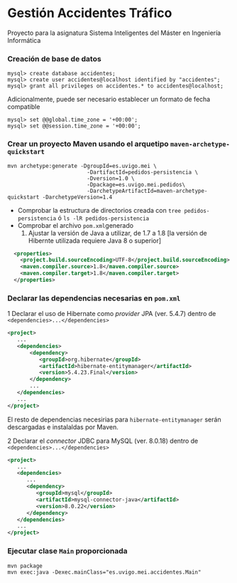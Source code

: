 # Gestión Accidentes Tráfico
Proyecto para la asignatura Sistema Inteligentes del Máster en Ingeniería Informática



### Creación de base de datos
```
mysql> create database accidentes;
mysql> create user accidentes@localhost identified by "accidentes";
mysql> grant all privileges on accidentes.* to accidentes@localhost;
```

Adicionalmente, puede ser necesario establecer un formato de fecha compatible
```
mysql> set @@global.time_zone = '+00:00';
mysql> set @@session.time_zone = '+00:00';
```


### Crear un proyecto Maven usando el arquetipo `maven-archetype-quickstart` 
```
mvn archetype:generate -DgroupId=es.uvigo.mei \
                         -DartifactId=pedidos-persistencia \
                         -Dversion=1.0 \
                         -Dpackage=es.uvigo.mei.pedidos\
                         -DarchetypeArtifactId=maven-archetype-quickstart -DarchetypeVersion=1.4
```
* Comprobar la estructura de directorios creada con `tree pedidos-persistencia` ó `ls -lR pedidos-persistencia`
* Comprobar el archivo `pom.xml`generado 
	1. Ajustar la versión de Java a utilizar, de 1.7 a 1.8 [la versión de Hibernte utilizada requiere Java 8 o superior]
```xml
  <properties>
    <project.build.sourceEncoding>UTF-8</project.build.sourceEncoding>
    <maven.compiler.source>1.8</maven.compiler.source>
    <maven.compiler.target>1.8</maven.compiler.target>
  </properties>
```

### Declarar las dependencias necesarias en `pom.xml`
1 Declarar el uso de Hibernate como _provider_ JPA (ver. 5.4.7) dentro de `<dependencies>...</dependencies>`
```xml
<project>
   ...
   <dependencies>
       <dependency>
          <groupId>org.hibernate</groupId>
          <artifactId>hibernate-entitymanager</artifactId>
          <version>5.4.23.Final</version>
       </dependency>
       ...
   </dependencies>
   ...
</project>
```
El resto de dependencias necesirias para `hibernate-entitymanager` serán descargadas e instalaldas por Maven.

2 Declarar el _connector_ JDBC para MySQL (ver. 8.0.18) dentro de `<dependencies>...</dependencies>`
```xml
<project>
   ...
   <dependencies>
      ...
      <dependency>
         <groupId>mysql</groupId>
         <artifactId>mysql-connector-java</artifactId>
         <version>8.0.22</version>
      </dependency>
   </dependencies>
   ...
</project>
```

### Ejecutar clase `Main` proporcionada
```
mvn package
mvn exec:java -Dexec.mainClass="es.uvigo.mei.accidentes.Main"

```